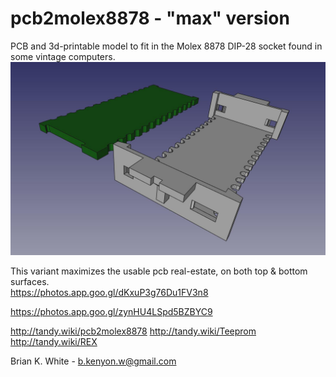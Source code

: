 # pcb2molex8878 - "max" version
PCB and 3d-printable model to fit in the Molex 8878 DIP-28 socket found in some vintage computers.
![](pcb2molex8878.jpg)

This variant maximizes the usable pcb real-estate, on both top & bottom surfaces.  
https://photos.app.goo.gl/dKxuP3g76Du1FV3n8

https://photos.app.goo.gl/zynHU4LSpd5BZBYC9

http://tandy.wiki/pcb2molex8878
http://tandy.wiki/Teeprom  
http://tandy.wiki/REX  

Brian K. White - b.kenyon.w@gmail.com
